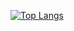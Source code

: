 [![Top Langs](https://github-readme-stats.vercel.app/api/top-langs/?username=mrkhairullah)](https://github.com/mrkhairullah/)
